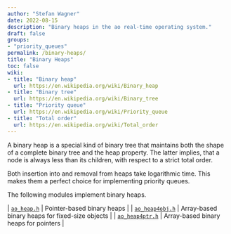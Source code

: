 ```yaml
---
author: "Stefan Wagner"
date: 2022-08-15
description: "Binary heaps in the ao real-time operating system."
draft: false
groups:
- "priority_queues"
permalink: /binary-heaps/
title: "Binary Heaps"
toc: false
wiki:
- title: "Binary heap"
  url: https://en.wikipedia.org/wiki/Binary_heap
- title: "Binary tree"
  url: https://en.wikipedia.org/wiki/Binary_tree
- title: "Priority queue"
  url: https://en.wikipedia.org/wiki/Priority_queue
- title: "Total order"
  url: https://en.wikipedia.org/wiki/Total_order
---
```


A binary heap is a special kind of binary tree that maintains both the shape of a complete binary tree and the heap property. The latter implies, that a node is always less than its children, with respect to a strict total order.

Both insertion into and removal from heaps take logarithmic time. This makes them a perfect choice for implementing priority queues.

The following modules implement binary heaps.

| [`ao_heap.h`](ao/ao_heap.h.md) | Pointer-based binary heaps |
| [`ao_heap4obj.h`](ao/ao_heap4obj.h.md) | Array-based binary heaps for fixed-size objects |
| [`ao_heap4ptr.h`](ao/ao_heap4ptr.h.md) | Array-based binary heaps for pointers |
